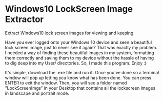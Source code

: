# Windows10 LockScreen Image Extractor
Extract Windows10 lock screen images for viewing and keeping. 

Have you ever logged onto your Windows 10 device and seen a beautiful lock screen image, just to never see it again? That was exactly my problem. I needed a way of finding these beautiful images in my system, formatting them correctly and saving them to my device without the hassle of having to dig deep into my User/ directories. So, I made this program. Enjoy :)

It's simple, download the .exe file and run it. Once you've done so a terminal window will pop up letting you know what has been done. You can press ENTER to exit the window. Then, you will see a folder named "LockScreenImgs" in your Desktop that contains all the lockscreen images in landscape and portrait mode.
